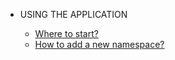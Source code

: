 - USING THE APPLICATION

  - [Where to start?](using/where-to-start.md)
  - [How to add a new namespace?](using/how-to-add-a-new-namespace.md)
